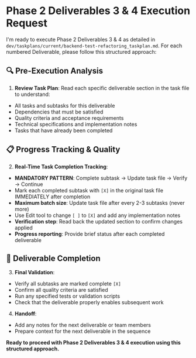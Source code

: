 # Phase 2 Deliverables 3 & 4 Execution Request

I'm ready to execute Phase 2 Deliverables 3 & 4 as detailed in `dev/taskplans/current/backend-test-refactoring_taskplan.md`. For each numbered Deliverable, please follow this structured approach:

## 🔍 Pre-Execution Analysis

1. **Review Task Plan**: Read each specific deliverable section in the task file to understand:
  - All tasks and subtasks for this deliverable
  - Dependencies that must be satisfied
  - Quality criteria and acceptance requirements
  - Technical specifications and implementation notes
  - Tasks that have already been completed

## 📋 Progress Tracking & Quality

2. **Real-Time Task Completion Tracking**:
  - **MANDATORY PATTERN**: Complete subtask → Update task file → Verify → Continue
  - Mark each completed subtask with `[X]` in the original task file IMMEDIATELY after completion
  - **Maximum batch size**: Update task file after every 2-3 subtasks (never more)
  - Use Edit tool to change `[ ]` to `[X]` and add any implementation notes
  - **Verification step**: Read back the updated section to confirm changes applied
  - **Progress reporting**: Provide brief status after each completed deliverable

## 🎯 Deliverable Completion

3. **Final Validation**:
  - Verify all subtasks are marked complete `[X]`
  - Confirm all quality criteria are satisfied
  - Run any specified tests or validation scripts
  - Check that the deliverable properly enables subsequent work

4. **Handoff**:
  - Add any notes for the next deliverable or team members
  - Prepare context for the next deliverable in the sequence

**Ready to proceed with Phase 2 Deliverables 3 & 4 execution using this structured approach.**